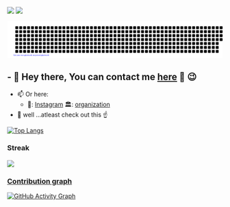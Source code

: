 <img src="https://badges.strrl.dev/visits/nevillionaire/nevillionaire?style=flat-square&color=red&logo=github&a=0">    <img src="https://img.shields.io/github/last-commit/nevillionaire/nevillionaire?color=blue&label=last%20updated&style=flat">

![gitartwork](gitartwork.svg)
## - 💬 Hey there, You can contact me [here](https://www.linkedin.com/in/nevillemwimah/) 👋 :wink:

  
- 📫 Or here:
   -    🏢: [Instagram](https://www.instagram.com/nevillionaire)
                                       🏛️: [organization](https://www.plausemedia.co.ke)
- 💬  well ...atleast check out this :point_up:




[![Top Langs](https://github-readme-stats.vercel.app/api/top-langs/?username=nevillionaire&layout=compact&theme=radical)](https://github.com/anuraghazra/github-readme-stats)







### Streak

<a href="https://github-readme-streak-stats.herokuapp.com/?user=Nevillionaire">
  <img align="center" src="https://github-readme-streak-stats.herokuapp.com/?user=Nevillionaire" />









### Contribution graph
![GitHub Activity Graph](https://activity-graph.herokuapp.com/graph?username=Nevillionaire&theme=react-dark)  

